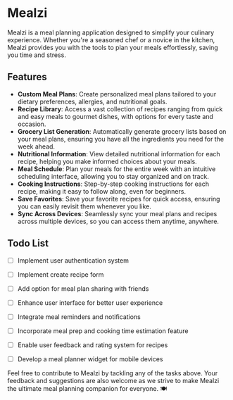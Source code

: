 # Mealzi

Mealzi is a meal planning application designed to simplify your culinary experience. Whether you're a seasoned chef or a novice in the kitchen, Mealzi provides you with the tools to plan your meals effortlessly, saving you time and stress.

## Features

- **Custom Meal Plans**: Create personalized meal plans tailored to your dietary preferences, allergies, and nutritional goals.
- **Recipe Library**: Access a vast collection of recipes ranging from quick and easy meals to gourmet dishes, with options for every taste and occasion.
- **Grocery List Generation**: Automatically generate grocery lists based on your meal plans, ensuring you have all the ingredients you need for the week ahead.
- **Nutritional Information**: View detailed nutritional information for each recipe, helping you make informed choices about your meals.
- **Meal Schedule**: Plan your meals for the entire week with an intuitive scheduling interface, allowing you to stay organized and on track.
- **Cooking Instructions**: Step-by-step cooking instructions for each recipe, making it easy to follow along, even for beginners.
- **Save Favorites**: Save your favorite recipes for quick access, ensuring you can easily revisit them whenever you like.
- **Sync Across Devices**: Seamlessly sync your meal plans and recipes across multiple devices, so you can access them anytime, anywhere.

## Todo List

- [ ] Implement user authentication system
- [ ] Implement create recipe form


- [ ] Add option for meal plan sharing with friends
- [ ] Enhance user interface for better user experience
- [ ] Integrate meal reminders and notifications
- [ ] Incorporate meal prep and cooking time estimation feature
- [ ] Enable user feedback and rating system for recipes
- [ ] Develop a meal planner widget for mobile devices

Feel free to contribute to Mealzi by tackling any of the tasks above. Your feedback and suggestions are also welcome as we strive to make Mealzi the ultimate meal planning companion for everyone. 🍽️
